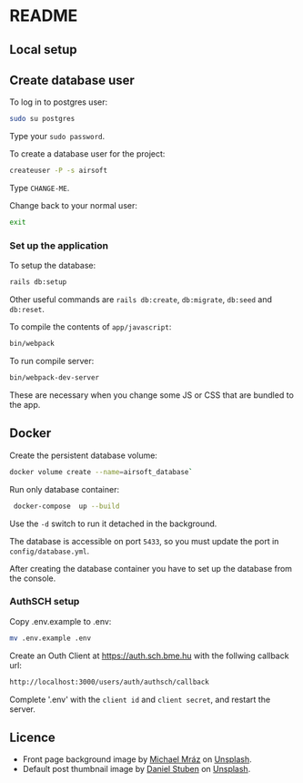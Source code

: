 

# README

## Local setup

## Create database user

To log in to postgres user:

```bash
sudo su postgres
```

Type your `sudo password`.

To create a database user for the project:
```bash
createuser -P -s airsoft
```
Type `CHANGE-ME`.

Change back to your normal user:

```bash
exit
```
### Set up the application

To setup the database:
```bash
rails db:setup
```

Other useful commands are `rails db:create`, `db:migrate`, `db:seed` and `db:reset`.

To compile the contents of `app/javascript`:
```bash
bin/webpack
```

To run compile server:

```bash
bin/webpack-dev-server
```

These are necessary when you change some JS or CSS that are bundled to the app.

## Docker

Create the persistent database volume:
```bash
docker volume create --name=airsoft_database`
```

Run only database container:
```bash
 docker-compose  up --build
```
Use the `-d` switch to run it detached in the background.

The database is accessible on port `5433`, so you must update the port in `config/database.yml`.

After creating the database container you have to set up the database from the console.

### AuthSCH setup
Copy .env.example to .env:

```bash
mv .env.example .env
```

Create an Outh Client at https://auth.sch.bme.hu with the follwing callback url:
```bash
http://localhost:3000/users/auth/authsch/callback
```
Complete '.env' with the `client id` and `client secret`, and restart the server.

## Licence

* Front page background image by [Michael Mráz](https://unsplash.com/photos/tyBPrBKMp84) on [Unsplash](https://unsplash.com/).
* Default post thumbnail image by [Daniel Stuben](https://unsplash.com/photos/-9ZbwBDOX9c) on [Unsplash](https://unsplash.com/).
